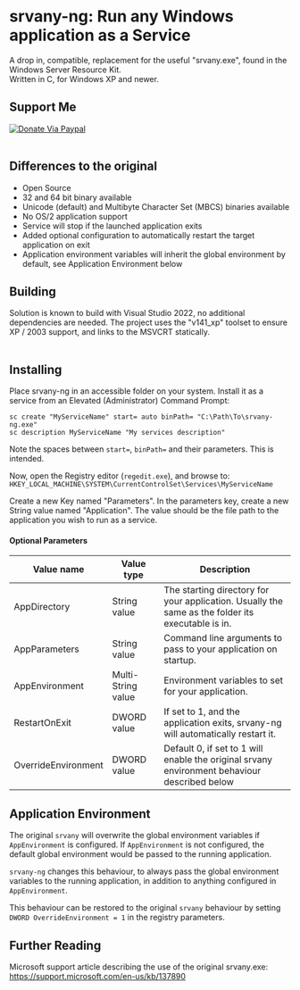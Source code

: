 # srvany-ng: Run any Windows application as a Service
A drop in, compatible, replacement for the useful "srvany.exe", found in the Windows Server Resource Kit.<br />
Written in C, for Windows XP and newer.


## Support Me
[![Donate Via Paypal](https://www.paypalobjects.com/en_US/i/btn/btn_donateCC_LG.gif)](https://www.paypal.com/cgi-bin/webscr?cmd=_s-xclick&hosted_button_id=CALMNQUWLZNYL)
<br /><br />
## Differences to the original
* Open Source
* 32 and 64 bit binary available
* Unicode (default) and Multibyte Character Set (MBCS) binaries available
* No OS/2 application support
* Service will stop if the launched application exits
* Added optional configuration to automatically restart the target application on exit
* Application environment variables will inherit the global environment by default, see Application Environment below

## Building
Solution is known to build with Visual Studio 2022, no additional dependencies are needed. The project uses the "v141_xp" toolset to ensure XP / 2003 support, and links to the MSVCRT statically.
<br /><br />

## Installing
Place srvany-ng in an accessible folder on your system.
Install it as a service from an Elevated (Administrator) Command Prompt:
```winbatch
sc create "MyServiceName" start= auto binPath= "C:\Path\To\srvany-ng.exe"
sc description MyServiceName "My services description"
```
Note the spaces between `start=`, `binPath=` and their parameters. This is intended.

Now, open the Registry editor (`regedit.exe`), and browse to:
`HKEY_LOCAL_MACHINE\SYSTEM\CurrentControlSet\Services\MyServiceName`

Create a new Key named "Parameters".
In the parameters key, create a new String value named "Application". The value should be the file path to the application you wish to run as a service.

#### Optional Parameters
| Value name          | Value type         | Description                                                                                       |
|---------------------|--------------------|---------------------------------------------------------------------------------------------------|
| AppDirectory        | String value       | The starting directory for your application. Usually the same as the folder its executable is in. |
| AppParameters       | String value       | Command line arguments to pass to your application on startup.                                    |
| AppEnvironment      | Multi-String value | Environment variables to set for your application.                                                |
| RestartOnExit       | DWORD value        | If set to 1, and the application exits, srvany-ng will automatically restart it.                  |
| OverrideEnvironment | DWORD value        | Default 0, if set to 1 will enable the original srvany environment behaviour described below      | 

## Application Environment
The original `srvany` will overwrite the global environment variables if `AppEnvironment` is configured. If `AppEnvironment` is not configured, the default global environment would be
passed to the running application.

`srvany-ng` changes this behaviour, to always pass the global environment variables to the running application, in addition to anything configured in `AppEnvironment`.

This behaviour can be restored to the original `srvany` behaviour by setting `DWORD OverrideEnvironment = 1` in the registry parameters.

## Further Reading
Microsoft support article describing the use of the original srvany.exe: https://support.microsoft.com/en-us/kb/137890
<br />
